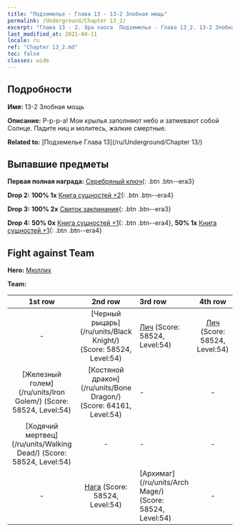 ```yaml
---
title: "Подземелье - Глава 13 - 13-2 Злобная мощь"
permalink: /Underground/Chapter 13_2/
excerpt: "Глава 13 - 2. Эра хаоса  Подземелье - Глава 13_2. 13-2 Злобная мощь"
last_modified_at: 2021-04-11
locale: ru
ref: "Chapter 13_2.md"
toc: false
classes: wide
---
```


## Подробности

 **Имя:** 13-2 Злобная мощь

 **Описание:** Р-р-р-а! Мои крылья заполняют небо и затмевают собой Солнце. Падите ниц и молитесь, жалкие смертные.

 **Related to:** [Подземелье Глава 13](/ru/Underground/Chapter 13/)

## Выпавшие предметы

 **Первая полная награда:** [Серебряный ключ](/ru/Items/con_693/){: .btn .btn--era3}

 **Drop 2:** **100% 1x** [Книга сущностей +2](/ru/Items/mat_53/){: .btn .btn--era4}

 **Drop 3:** **100% 2x** [Свиток заклинания](/ru/Items/con_694/){: .btn .btn--era3}

 **Drop 4:** **50% 0x** [Книга сущностей +1](/ru/Items/mat_46/){: .btn .btn--era4}, **50% 1x** [Книга сущностей +1](/ru/Items/mat_46/){: .btn .btn--era4}


## Fight against Team
 **Hero:** [Мюллих](/ru/heroes/Mullich/)

 **Team:**


  | 1st row | 2nd row | 3rd row | 4th row |
  |:----:|:----:|:----|:----:|
  | - | [Черный рыцарь](/ru/units/Black Knight/) (Score: 58524, Level:54)  | [Лич](/ru/units/Lich/) (Score: 58524, Level:54)  | [Лич](/ru/units/Lich/) (Score: 58524, Level:54)  |
  | [Железный голем](/ru/units/Iron Golem/) (Score: 58524, Level:54)  | [Костяной дракон](/ru/units/Bone Dragon/) (Score: 64161, Level:54)  | - | - |
  | [Ходячий мертвец](/ru/units/Walking Dead/) (Score: 58524, Level:54)  | - | - | - |
  | - | [Нага](/ru/units/Naga/) (Score: 58524, Level:54)  | [Архимаг](/ru/units/Arch Mage/) (Score: 58524, Level:54)  | - |


